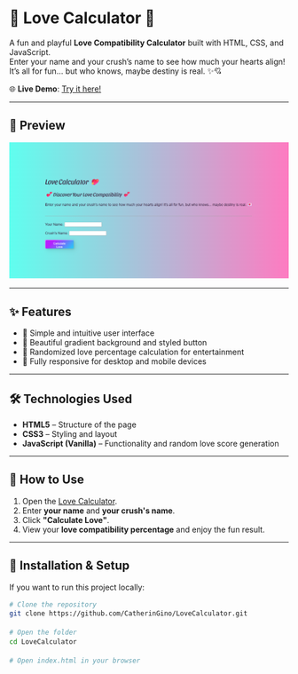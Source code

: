 # 💖 Love Calculator 💖

A fun and playful **Love Compatibility Calculator** built with HTML, CSS, and JavaScript.  
Enter your name and your crush’s name to see how much your hearts align!  
It’s all for fun… but who knows, maybe destiny is real. ✨💘

🌐 **Live Demo**: [Try it here!](https://catheringino.github.io/LoveCalculator/)

---

## 📸 Preview
![Love Calculator Screenshot](screenshot.png)

---

## ✨ Features
- 🎯 Simple and intuitive user interface
- 🎨 Beautiful gradient background and styled button
- 💌 Randomized love percentage calculation for entertainment
- 📱 Fully responsive for desktop and mobile devices

---

## 🛠️ Technologies Used
- **HTML5** – Structure of the page
- **CSS3** – Styling and layout
- **JavaScript (Vanilla)** – Functionality and random love score generation

---

## 🚀 How to Use
1. Open the [Love Calculator](https://catheringino.github.io/LoveCalculator/).
2. Enter **your name** and **your crush's name**.
3. Click **"Calculate Love"**.
4. View your **love compatibility percentage** and enjoy the fun result.

---

## 📂 Installation & Setup
If you want to run this project locally:
```bash
# Clone the repository
git clone https://github.com/CatherinGino/LoveCalculator.git

# Open the folder
cd LoveCalculator

# Open index.html in your browser
